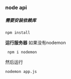 ### node api

##### 需要安装依赖库

```
npm install
```

**运行服务器**
如果没有nodemon
```
 npm i nodemon
```
然后运行
```
nodemon app.js
```

[个人博客]: https://flipped.website

